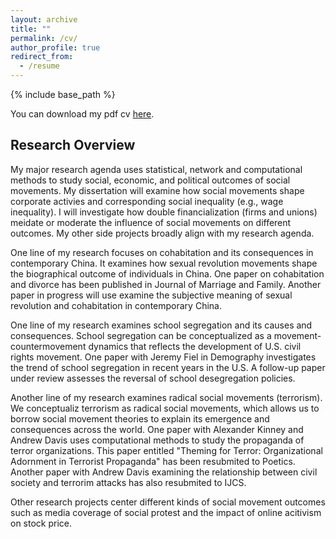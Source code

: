 ```yaml
---
layout: archive
title: ""
permalink: /cv/
author_profile: true
redirect_from:
  - /resume
---
```


{% include base_path %}


You can download my pdf cv [here](https://yongjunzhang.com/files/zhang-vita.pdf).

## Research Overview

My major research agenda uses statistical, network and computational methods to study social, economic, and political outcomes of social movements. My dissertation will examine how social movements shape corporate activies and corresponding social inequality (e.g., wage inequality). I will investigate how double financialization (firms and unions) meidate or moderate the influence of social movements on different outcomes. My other side projects broadly align with my research agenda.

One line of my research focuses on cohabitation and its consequences in contemporary China. It examines how sexual revolution movements shape the biographical outcome of individuals in China. One paper on cohabitation and divorce has been published in Journal of Marriage and Family. Another paper in progress will use examine the subjective meaning of sexual revolution and cohabitation in contemporary China.

One line of my research examines school segregation and its causes and consequences. School segregation can be conceptualized as a movement-countermovement dynamics that reflects the development of U.S. civil rights movement. One paper with Jeremy Fiel in Demography investigates the trend of school segregation in recent years in the U.S. A follow-up paper under review assesses the reversal of school desegregation policies.

Another line of my research examines radical social movements (terrorism). We conceptualiz terrorism as radical social movements, which allows us to borrow social movement theories to explain its emergence and consequences across the world. One paper with Alexander Kinney and Andrew Davis uses computational methods to study the propaganda of terror organizations. This paper entitled "Theming for Terror: Organizational Adornment in Terrorist Propaganda" has been resubmited to Poetics. Another paper with Andrew Davis examining the relationship between civil society and terrorim attacks has also resubmited to IJCS.

Other research projects center different kinds of social movement outcomes such as media coverage of social protest and the impact of online acitivism on stock price.
